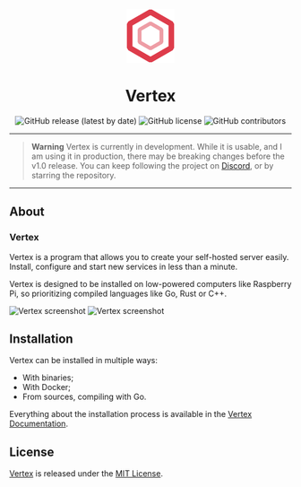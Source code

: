 <p align="center">
    <img height="96" src="https://github.com/vertex-center/vertex-design/raw/main/logos/transparent/vertex_logo_transparent.png" alt="Vertex logo" />
</p>
<h1 align="center">Vertex</h1>

<p align="center">
<img alt="GitHub release (latest by date)" src="https://img.shields.io/github/v/release/vertex-center/vertex?color=DE3C4B&labelColor=1E212B&style=for-the-badge">
<img alt="GitHub license" src="https://img.shields.io/github/license/vertex-center/vertex?color=DE3C4B&labelColor=1E212B&style=for-the-badge">
<img alt="GitHub contributors" src="https://img.shields.io/github/contributors/vertex-center/vertex?color=DE3C4B&labelColor=1E212B&style=for-the-badge">
</p>

---

> **Warning**
> Vertex is currently in development. While it is usable, and I am using it in production, there may be breaking changes before the v1.0 release. You can keep following the project on [Discord](https://discord.gg/tGZV6X6ZJh), or by starring the repository.

---

## About

### Vertex

Vertex is a program that allows you to create your self-hosted server easily. Install, configure and start new services in less than a minute.

Vertex is designed to be installed on low-powered computers like Raspberry Pi, so prioritizing compiled languages like Go, Rust or C++.

<img src="https://github.com/vertex-center/docs/assets/12123721/abbce3bc-01ef-4d86-b79e-0eefe57e08ce" alt="Vertex screenshot" />
<img src="https://github.com/vertex-center/docs/assets/12123721/f0cfe161-e015-4eee-86fc-ffffb9235d4e" alt="Vertex screenshot" />

## Installation

Vertex can be installed in multiple ways:
- With binaries;
- With Docker;
- From sources, compiling with Go.

Everything about the installation process is available in the [Vertex Documentation](https://docs.vertex.arra.cloud/).

## License

[Vertex](https://github.com/vertex-center/vertex) is released under the [MIT License](./LICENSE.md).
